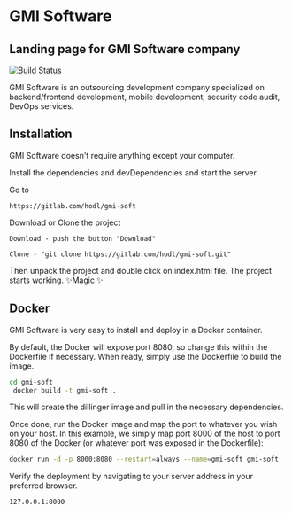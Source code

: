 # GMI Software
## Landing page for GMI Software company

[![Build Status](https://travis-ci.org/joemccann/dillinger.svg?branch=master)](https://travis-ci.org/joemccann/dillinger)

GMI Software is an outsourcing development company specialized on backend/frontend development, mobile development, security code audit, DevOps services.

## Installation

GMI Software doesn't require anything except your computer.

Install the dependencies and devDependencies and start the server.

Go to
```
https://gitlab.com/hodl/gmi-soft
```

Download or Clone the project
```
Download - push the button "Download"

Clone - "git clone https://gitlab.com/hodl/gmi-soft.git"
```

Then unpack the project and double click on index.html file.
The project starts working.  ✨Magic ✨

## Docker

GMI Software is very easy to install and deploy in a Docker container.

By default, the Docker will expose port 8080, so change this within the
Dockerfile if necessary. When ready, simply use the Dockerfile to
build the image.

```sh
cd gmi-soft
 docker build -t gmi-soft .
```

This will create the dillinger image and pull in the necessary dependencies.

Once done, run the Docker image and map the port to whatever you wish on
your host. In this example, we simply map port 8000 of the host to
port 8080 of the Docker (or whatever port was exposed in the Dockerfile):

```sh
docker run -d -p 8000:8080 --restart=always --name=gmi-soft gmi-soft
```


Verify the deployment by navigating to your server address in
your preferred browser.

```sh
127.0.0.1:8000
```





